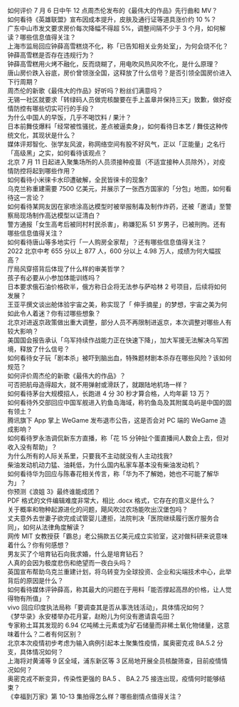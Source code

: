 如何评价 7 月 6 日中午 12 点周杰伦发布的《最伟大的作品》先行曲和 MV？  
如何看待《英雄联盟》宣布因成本提升，皮肤及通行证等道具涨价约 10 %？  
广东中山市发文要求房价每次降幅不得超 5%，调整间隔不少于 3 个月，如何解读？哪些信息值得关注？  
上海市监局回应钟薛高雪糕烧不化，称「已告知相关业务处室」，为何会烧不化？钟薛高雪糕是否存在违规行为？  
钟薛高雪糕用火烤不融化，反而烧糊了，用电吹风热风吹不化，是什么原理？  
唐山房价跌入谷底，房价曾领涨全国，这释放了什么信号？是否引领全国房价进入下行周期？  
周杰伦的新歌《最伟大的作品》好听吗？粉丝们满意吗？  
无锡一社区就要求「转绿码人员做完核酸要在手上盖章并保持三天」致歉，做好疫情防控有哪些切实可行的手段？  
为什么中国人的早饭，几乎不喝饮料 / 果汁？  
日本前舞伎爆料「经常被性骚扰，差点被逼卖身」，如何看待日本艺 / 舞伎这种传统文化，其现状是什么？  
媒体评郑智化、张学友风波，称网络空间有股不好风气，正以「正能量」之名行「高级黑」之实，如何看待该观点？  
北京 7 月 11 日起进入聚集场所的人员须接种疫苗（不适宜接种人员除外），对疫情防控将起到哪些作用？  
如何看待小米徕卡水印遭破解，全民皆徕卡的现象?  
乌克兰称重建需要 7500 亿美元，并展示了一张西方国家的「分包」地图，如何看待这一言论？  
如何看待某网友因在家喷涂高达模型时被举报制毒及制作炸药，还被「邀请」至警察局现场制作高达模型以证清白？  
警方通报「女生高考后被同村村民杀害」，称嫌犯系 51 岁男子，已被刑拘。还有哪些信息值得关注？  
如何看待唐山等多地实行「一人购房全家帮」？还有哪些信息值得关注？  
2022 北京中考 655 分以上 877 人，600 分以上 4.98 万人，成绩为何大幅拔高？  
厅局风穿搭背后体现了什么样的审美哲学？  
孩子有必要从小参加体能训练吗？  
日本要求俄石油价格砍半，俄方称日企将无法参与萨哈林 2 号项目，后续将如何发展？  
王亚平撰文谈出舱体验宇宙之美，称实现了「 伸手摘星」的梦想，宇宙之美为何如此令人着迷？你有过哪些想象？  
北京对进返京政策做出重大调整，部分人员不再限制进返京，本次调整对哪些人有较大影响？  
美国国会报告承认「乌军持续作战能力正在快速下降」，加大军援无法解决乌军困境，释放了什么信号？  
如何看待女子玩「剧本杀」被吓到脑出血，特殊题材剧本杀存在哪些风险？该如何规范？  
如何评价周杰伦的新歌《最伟大的作品》？  
可否把航母造得超大，就不用弹射或滑跃了，就跟陆地机场一样？  
如何看待茅台大规模招人，长跑进 4 分 30 秒才算合格，人均年薪 13 万？  
如何看待外交部回应中国军舰进入钓鱼岛海域，称钓鱼岛及其附属岛屿是中国的固有领土？  
腾讯旗下 App 掌上 WeGame 发布退市公告，这是否会对 PC 端的 WeGame 造成影响？  
如何看待罗永浩调侃新东方直播，称「花 15 分钟扯个蛋直播间人数会上去，但对收入没有帮助」？  
为什么所有的人际关系里，只要我不主动就没有人主动找我?  
柴油发动机动力猛、油耗低，为什么国内私家车基本没有柴油发动机？  
如何看待华为回应与陈春花相关传言，称「华为不了解她，她也不可能了解华为」？  
你预测《浪姐 3》最终谁能成团？  
PDF 格式的文件编辑难度非常大，相比 .docx 格式，它存在的意义是什么？  
关于概率和物种起源进化的问题，飓风吹过农场能吹出汉堡包吗？  
丈夫意外去世妻子欲完成试管婴儿遭拒，法院判决「医院继续履行医疗服务合同」，如何从法律角度解读？  
网传 MIT 女教授获「霸总」老公捐款五亿美元成立实验室，这对做科研来说意味着什么？你有何感想？  
男友买了个培育钻石向我求婚，什么是培育钻石？  
人真的会因为极度悲伤和绝望而一夜白头吗？  
英国宣布帮助乌克兰重建计划，将乌转变为全球投资、企业和尖端技术中心，此举背后的原因是什么？  
如何看待媒体评钟薛高，称其最大的问题在于用料「能否撑起高昂的价格，让人觉得物有所值」？  
vivo 回应印度执法局称「要调查其是否从事洗钱活动」，具体情况如何？  
《梦华录》永安楼举办花月宴，赵盼儿为何没有邀请袁屯田？  
专家称土耳其发现的 6.94 亿吨稀土元素或为矿石储量而非稀土氧化物储量，这意味着什么？二者有何区别？  
北京本次疫情初步考虑为输入病例引起本土聚集性疫情，属奥密克戎 BA.5.2 分支，具体情况如何？  
上海将对黄浦等 9 区全域，浦东新区等 3 区局地开展全员核酸筛查，目前疫情情况如何？  
奥密克戎不断变异，传染性更强的 BA.5 、 BA.2.75 接连出现，疫情何时能够结束？  
《幸福到万家》第 10-13 集拍得怎么样？哪些剧情点值得关注？  
